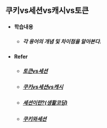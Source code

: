 ## 쿠키vs세션vs캐시vs토큰

- #### 학습내용

  - ##### 각 용어의 개념 및 차이점을 알아본다.


- #### Refer

  - ##### [토큰vs세션](https://velopert.com/2350)

  - ##### [쿠키vs세션vs캐시](http://blog.kurien.co.kr/544)

  - ##### [세션이란?(생활코딩)](https://opentutorials.org/course/697/3982)

  - ##### [쿠키와세션](http://genesis8.tistory.com/220)